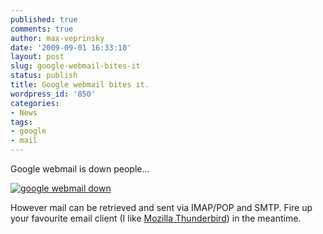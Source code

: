 ```yaml
---
published: true
comments: true
author: max-veprinsky
date: '2009-09-01 16:33:10'
layout: post
slug: google-webmail-bites-it
status: publish
title: Google webmail bites it.
wordpress_id: '850'
categories:
- News
tags:
- google
- mail
---
```


Google webmail is down people...

[![google webmail down](http://linuxsysadminblog.com/images/2009/09/gmail_bites_it2-150x150.png)](http://linuxsysadminblog.com/2009/09/google-webmail-bites-it/gmail_bites_it-3/)

However mail can be retrieved and sent via IMAP/POP and SMTP. Fire up your favourite email client (I like [Mozilla Thunderbird](http://www.mozillamessaging.com/en-US/thunderbird/)) in the meantime.
